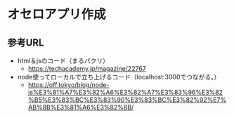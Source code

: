 # オセロアプリ作成

## 参考URL
* html＆jsのコード（まるパクリ）
  * https://techacademy.jp/magazine/22767
* node使ってローカルで立ち上げるコード（localhost:3000でつながる。）
  * https://off.tokyo/blog/node-js%E3%81%A7%E3%82%A6%E3%82%A7%E3%83%96%E3%82%B5%E3%83%BC%E3%83%90%E3%83%BC%E3%82%92%E7%AB%8B%E3%81%A6%E3%82%8B/